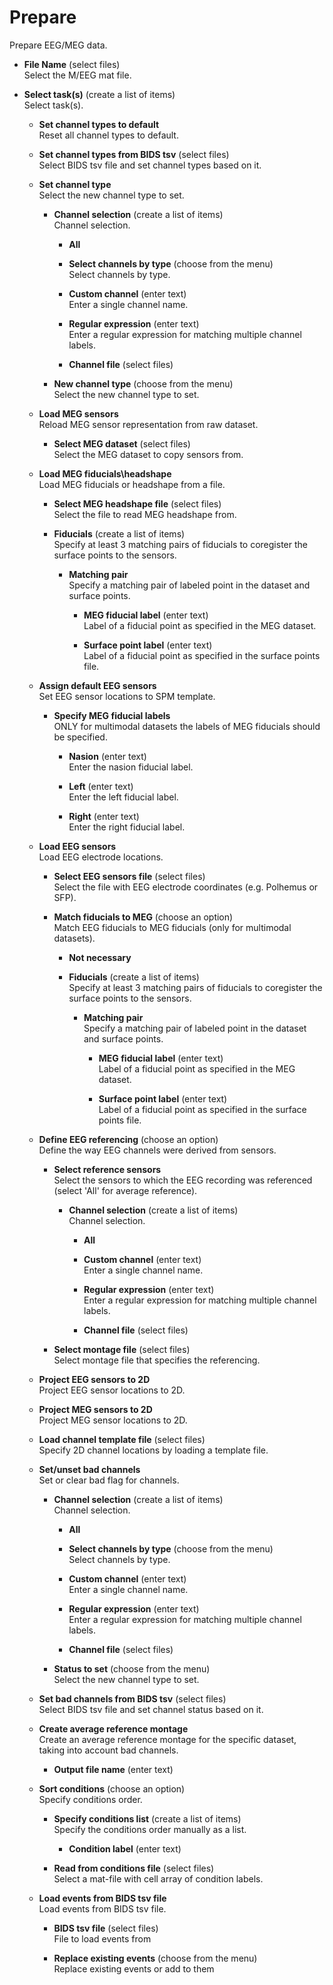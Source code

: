 # Prepare  
Prepare EEG/MEG data.  

* **File Name** (select files)  
Select the M/EEG mat file.  

* **Select task(s)** (create a list of items)  
Select task(s).  

    * **Set channel types to default**   
    Reset all channel types to default.  

    * **Set channel types from BIDS tsv** (select files)  
    Select BIDS tsv file and set channel types based on it.  

    * **Set channel type**   
    Select the new channel type to set.  

        * **Channel selection** (create a list of items)  
        Channel selection.  

            * **All**   
              

            * **Select channels by type** (choose from the menu)  
            Select channels by type.  

            * **Custom channel** (enter text)  
            Enter a single channel name.  

            * **Regular expression** (enter text)  
            Enter a regular expression for matching multiple channel labels.  

            * **Channel file** (select files)  
              

        * **New channel type** (choose from the menu)  
        Select the new channel type to set.  

    * **Load MEG sensors**   
    Reload MEG sensor representation from raw dataset.  

        * **Select MEG dataset** (select files)  
        Select the MEG dataset to copy sensors from.  

    * **Load MEG fiducials\headshape**   
    Load MEG fiducials or headshape from a file.  

        * **Select MEG headshape file** (select files)  
        Select the file to read MEG headshape from.  

        * **Fiducials** (create a list of items)  
        Specify at least 3 matching pairs of fiducials to coregister the surface points to the sensors.  

            * **Matching pair**   
            Specify a matching pair of labeled point in the dataset and surface points.  

                * **MEG fiducial label** (enter text)  
                Label of a fiducial point as specified in the MEG dataset.  

                * **Surface point label** (enter text)  
                Label of a fiducial point as specified in the surface points file.  

    * **Assign default EEG sensors**   
    Set EEG sensor locations to SPM template.  

        * **Specify MEG fiducial labels**   
        ONLY for multimodal datasets the labels of MEG fiducials should be specified.  

            * **Nasion** (enter text)  
            Enter the nasion fiducial label.  

            * **Left** (enter text)  
            Enter the left fiducial label.  

            * **Right** (enter text)  
            Enter the right fiducial label.  

    * **Load EEG sensors**   
    Load EEG electrode locations.  

        * **Select EEG sensors file** (select files)  
        Select the file with EEG electrode coordinates (e.g. Polhemus or SFP).  

        * **Match fiducials to MEG** (choose an option)  
        Match EEG fiducials to MEG fiducials (only for multimodal datasets).  

            * **Not necessary**   
              

            * **Fiducials** (create a list of items)  
            Specify at least 3 matching pairs of fiducials to coregister the surface points to the sensors.  

                * **Matching pair**   
                Specify a matching pair of labeled point in the dataset and surface points.  

                    * **MEG fiducial label** (enter text)  
                    Label of a fiducial point as specified in the MEG dataset.  

                    * **Surface point label** (enter text)  
                    Label of a fiducial point as specified in the surface points file.  

    * **Define EEG referencing** (choose an option)  
    Define the way EEG channels were derived from sensors.  

        * **Select reference sensors**   
        Select the sensors to which the EEG recording was referenced  
        (select 'All' for average reference).  

            * **Channel selection** (create a list of items)  
            Channel selection.  

                * **All**   
                  

                * **Custom channel** (enter text)  
                Enter a single channel name.  

                * **Regular expression** (enter text)  
                Enter a regular expression for matching multiple channel labels.  

                * **Channel file** (select files)  
                  

        * **Select montage file** (select files)  
        Select montage file that specifies the referencing.  

    * **Project EEG sensors to 2D**   
    Project EEG sensor locations to 2D.  

    * **Project MEG sensors to 2D**   
    Project MEG sensor locations to 2D.  

    * **Load channel template file** (select files)  
    Specify 2D channel locations by loading a template file.  

    * **Set/unset bad channels**   
    Set or clear bad flag for channels.  

        * **Channel selection** (create a list of items)  
        Channel selection.  

            * **All**   
              

            * **Select channels by type** (choose from the menu)  
            Select channels by type.  

            * **Custom channel** (enter text)  
            Enter a single channel name.  

            * **Regular expression** (enter text)  
            Enter a regular expression for matching multiple channel labels.  

            * **Channel file** (select files)  
              

        * **Status to set** (choose from the menu)  
        Select the new channel type to set.  

    * **Set bad channels from BIDS tsv** (select files)  
    Select BIDS tsv file and set channel status based on it.  

    * **Create average reference montage**   
    Create an average reference montage for the specific dataset,   
    taking into account bad channels.  

        * **Output file name** (enter text)  
          

    * **Sort conditions** (choose an option)  
    Specify conditions order.  

        * **Specify conditions list** (create a list of items)  
        Specify the conditions order manually as a list.  

            * **Condition label** (enter text)  
              

        * **Read from conditions file** (select files)  
        Select a mat-file with cell array of condition labels.  

    * **Load events from BIDS tsv file**   
    Load events from BIDS tsv file.  

        * **BIDS tsv file** (select files)  
        File to load events from  

        * **Replace existing events** (choose from the menu)  
        Replace existing events or add to them  
